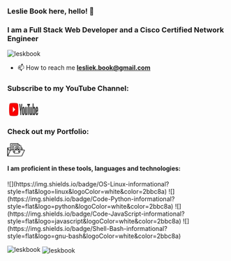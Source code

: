 <h3 align="left">Leslie Book here, hello! 👋 </h3>
<h3 align="left">I am a Full Stack Web Developer and a Cisco Certified Network Engineer</h3>
<p align="left"> <img src="https://komarev.com/ghpvc/?username=leskbook&label=Profile%20views&color=0e75b6&style=flat" alt="leskbook" /> </p>

- 📫 How to reach me **lesliek.book@gmail.com**

<h3 align="left">Subscribe to my YouTube Channel:</h3>
<p align="left">
<a href="https://www.youtube.com/channel/UCQlfsuDOCUbsMGhAfIp0cKg" target="blank"><img align="center" src="./youtube.jpg" height="40" width="75" /></a>
</p>
<h3 align="left">Check out my Portfolio:</h3>
<p align="left">
<a href="https://github.com/leskbook/homework2Portfolio" target="blank"><img align="center" src="./portfolio.png" alt="portfolio" height="30" width="40" /></a>
</p>
<h4 align="left">I am proficient in these tools, languages and technologies:</h4>
<p align="left">
![](https://img.shields.io/badge/OS-Linux-informational?style=flat&logo=linux&logoColor=white&color=2bbc8a)
![](https://img.shields.io/badge/Code-Python-informational?style=flat&logo=python&logoColor=white&color=2bbc8a)
![](https://img.shields.io/badge/Code-JavaScript-informational?style=flat&logo=javascript&logoColor=white&color=2bbc8a)
![](https://img.shields.io/badge/Shell-Bash-informational?style=flat&logo=gnu-bash&logoColor=white&color=2bbc8a)


<p><img align="left" src="https://github-readme-stats.vercel.app/api/top-langs?username=leskbook&show_icons=true&locale=en&layout=compact" alt="leskbook" /></p>

<p>&nbsp;<img align="center" src="https://github-readme-stats.vercel.app/api?username=leskbook&show_icons=true&locale=en" alt="leskbook" /></p>
